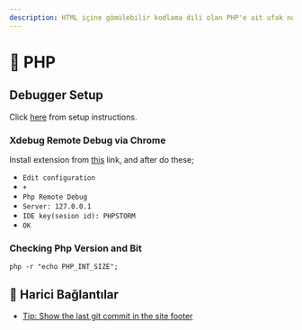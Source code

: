 ```yaml
---
description: HTML içine gömülebilir kodlama dili olan PHP'e ait ufak notlarım
---
```


# 🐘 PHP

## Debugger Setup

Click [here](https://www.jetbrains.com/help/phpstorm/configuring-xdebug.html) from setup instructions.

### Xdebug Remote Debug via Chrome

Install extension from [this](https://chrome.google.com/webstore/detail/xdebug-helper/eadndfjplgieldjbigjakmdgkmoaaaoc?hl=tr) link, and after do these;

* `Edit configuration`
* `+`
* `Php Remote Debug`
* `Server: 127.0.0.1`
* `IDE key(sesion id): PHPSTORM`
* `OK`

### Checking Php Version and Bit

```text
php -r "echo PHP_INT_SIZE";
```

## 🔗 Harici Bağlantılar

* [Tip: Show the last git commit in the site footer](https://www.lullabot.com/articles/tip-show-the-last-git-commit-in-the-site-footer)


